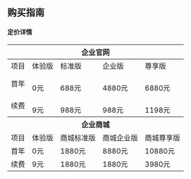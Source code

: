 ﻿## 购买指南
#### 定价详情
<table>
<thead>
  <tr>
    <th colspan="5">企业官网   </th>
  </tr>
</thead>
<tbody>
  <tr>
    <td>项目</td>
    <td>体验版</td>
    <td>标准版</td>
    <td>企业版</td>
    <td>尊享版</td>
  </tr>
  <tr>
    <td>首年</td>
    <td>&nbsp;&nbsp;&nbsp;<br>0元&nbsp;&nbsp;&nbsp;</td>
    <td>&nbsp;&nbsp;&nbsp;<br>688元&nbsp;&nbsp;&nbsp;</td>
    <td>&nbsp;&nbsp;&nbsp;<br>4880元&nbsp;&nbsp;&nbsp;</td>
    <td>&nbsp;&nbsp;&nbsp;<br>6880元&nbsp;&nbsp;&nbsp;</td>
  </tr>
  <tr>
    <td>续费</td>
    <td>&nbsp;&nbsp;&nbsp;<br>9元&nbsp;&nbsp;&nbsp;</td>
    <td>&nbsp;&nbsp;&nbsp;<br>988元&nbsp;&nbsp;&nbsp;</td>
    <td>&nbsp;&nbsp;&nbsp;<br>988元&nbsp;&nbsp;&nbsp;</td>
    <td>&nbsp;&nbsp;&nbsp;<br>1198元&nbsp;&nbsp;&nbsp;</td>
  </tr>
  <tr>
    <th colspan="5">企业商城</th>
  </tr>
  <tr>
    <td>项目</td>
    <td>体验版</td>
    <td>商城标准版 </td>
    <td>商城企业版</td>
    <td>商城尊享版</td>
  </tr>
  <tr>
    <td>首年</td>
    <td>0元</td>
    <td>1880元</td>
    <td>8880元</td>
    <td>10880元</td>
  </tr>
  <tr>
    <td>续费</td>
    <td>9元</td>
    <td>1880元</td>
    <td>1880元</td>
    <td> 3980元</td>
  </tr>
</tbody>
</table>